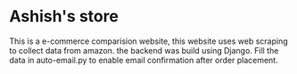 # Ashish's store

This is a e-commerce comparision website, this website uses web scraping to collect data from amazon. 
the backend was build using Django.
Fill the data in auto-email.py to enable email confirmation after order placement. 
